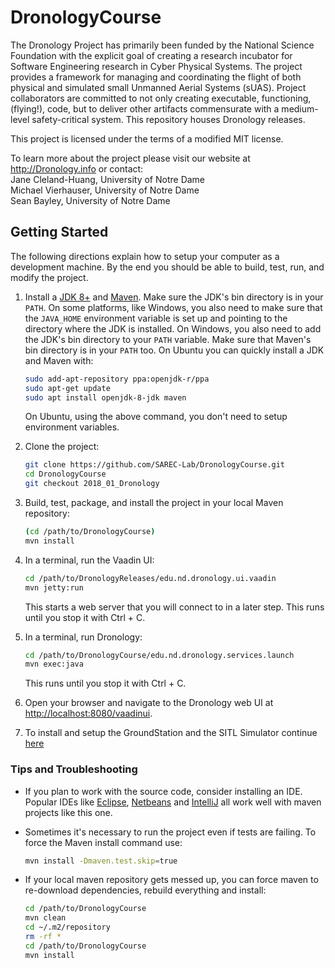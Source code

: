 # DronologyCourse

The Dronology Project has primarily been funded by the National Science Foundation with the explicit goal of creating a research incubator for Software Engineering research in Cyber Physical Systems.  The project provides a framework for managing and coordinating the flight of both physical and simulated small Unmanned Aerial Systems (sUAS). Project collaborators are committed to not only creating executable, functioning, (flying!), code, but to deliver other artifacts commensurate with a medium-level safety-critical system. This repository houses Dronology releases.

This project is licensed under the terms of a modified MIT license. 

To learn more about the project please visit our website at http://Dronology.info or contact:
<br>Jane Cleland-Huang, University of Notre Dame
<br>Michael Vierhauser, University of Notre Dame
<br>Sean Bayley, University of Notre Dame





## Getting Started

The following directions explain how to setup your computer as a development machine. By the end you should be able to build, test, run, and modify the project.

1. Install a [JDK 8+](http://www.oracle.com/technetwork/java/javase/downloads/index.html) and [Maven](https://maven.apache.org). Make sure the JDK's bin directory is in your `PATH`. On some platforms, like Windows, you also need to make sure that the `JAVA_HOME` environment variable is set up and pointing to the directory where the JDK is installed. On Windows, you also need to add the JDK's bin directory to your `PATH` variable. Make sure that Maven's bin directory is in your `PATH` too. On Ubuntu you can quickly install a JDK and Maven with:
	```bash
	sudo add-apt-repository ppa:openjdk-r/ppa
	sudo apt-get update
	sudo apt install openjdk-8-jdk maven
	```
	On Ubuntu, using the above command, you don't need to setup environment variables.

1. Clone the project:
   ```bash
   git clone https://github.com/SAREC-Lab/DronologyCourse.git
   cd DronologyCourse
   git checkout 2018_01_Dronology
   ```

1. Build, test, package, and install the project in your local Maven repository:
    ```bash
    (cd /path/to/DronologyCourse)
    mvn install
    ````
	
1. In a terminal, run the Vaadin UI:
    ```bash
    cd /path/to/DronologyReleases/edu.nd.dronology.ui.vaadin
    mvn jetty:run
    ```
    This starts a web server that you will connect to in a later step. This runs until you stop it with Ctrl + C.

1. In a terminal, run Dronology:
    ```bash
    cd /path/to/DronologyCourse/edu.nd.dronology.services.launch
    mvn exec:java
    ```
    This runs until you stop it with Ctrl + C.

1. Open your browser and navigate to the Dronology web UI at [http://localhost:8080/vaadinui](http://localhost:8080/vaadinui).


1. To install and setup the GroundStation and the SITL Simulator continue [here](python/edu.nd.dronology.gstation1.python/README.md)


### Tips and Troubleshooting
* If you plan to work with the source code, consider installing an IDE. Popular IDEs like [Eclipse](https://www.eclipse.org), [Netbeans](https://netbeans.org/downloads/) and [IntelliJ](https://www.jetbrains.com/idea/) all work well with maven projects like this one.

* Sometimes it's necessary to run the project even if tests are failing. To force the Maven install command use:
    ```bash
    mvn install -Dmaven.test.skip=true
    ```

* If your local maven repository gets messed up, you can force maven to re-download dependencies, rebuild everything and install:
    ```bash
    cd /path/to/DronologyCourse
    mvn clean
    cd ~/.m2/repository
    rm -rf *
    cd /path/to/DronologyCourse
    mvn install
    ```
